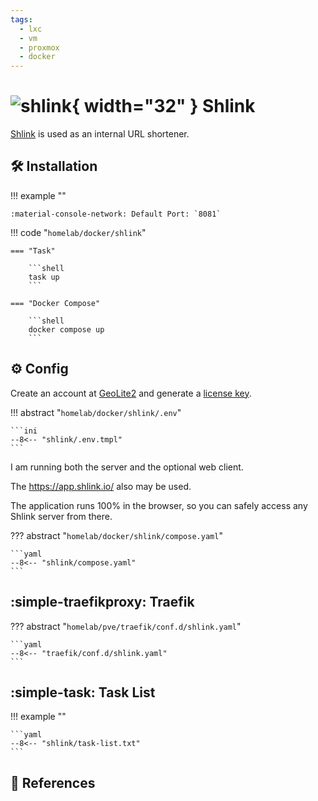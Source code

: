 ```yaml
---
tags:
  - lxc
  - vm
  - proxmox
  - docker
---
```

# ![shlink](https://cdn.jsdelivr.net/gh/selfhst/icons/svg/shlink.svg){ width="32" } Shlink

[Shlink][3] is used as an internal URL shortener.

## :hammer_and_wrench: Installation

!!! example ""

    :material-console-network: Default Port: `8081`

!!! code "`homelab/docker/shlink`"

    === "Task"
    
        ```shell
        task up
        ```

    === "Docker Compose"
    
        ```shell
        docker compose up
        ```

## :gear: Config

Create an account at [GeoLite2][1] and generate a [license key][2].

!!! abstract "`homelab/docker/shlink/.env`"

    ```ini
    --8<-- "shlink/.env.tmpl"
    ```

I am running both the server and the optional web client.

The https://app.shlink.io/ also may be used.

The application runs 100% in the browser, so you can safely access any Shlink server from there.

??? abstract "`homelab/docker/shlink/compose.yaml`"

    ```yaml
    --8<-- "shlink/compose.yaml"
    ```

## :simple-traefikproxy: Traefik

??? abstract "`homelab/pve/traefik/conf.d/shlink.yaml`"

    ```yaml
    --8<-- "traefik/conf.d/shlink.yaml"
    ```

## :simple-task: Task List

!!! example ""

    ```yaml
    --8<-- "shlink/task-list.txt"
    ```

## :link: References

[1]: <https://www.maxmind.com/en/geolite2/signup>
[2]: <https://www.maxmind.com/en/accounts/current/license-key>
[3]: <https://shlink.io/>
